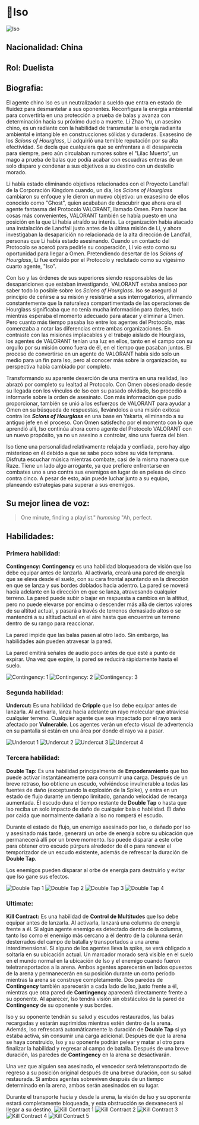 # **🎇Iso**

![Iso](https://static.wikia.nocookie.net/valorant/images/b/b7/Iso_icon.png/revision/latest/scale-to-width-down/1000?cb=20231031131018)

## **Nacionalidad: China**

## **Rol: Duelista**

## **Biografia:**

El agente chino Iso es un neutralizador a sueldo que entra en estado de fluidez para desmantelar a sus oponentes. Reconfigura la energía ambiental para convertirla en una protección a prueba de balas y avanza con determinación hacia su próximo duelo a muerte.
Li Zhao Yu, un asesino chino, es un radiante con la habilidad de transmutar la energía radianita ambiental e intangible en construcciones sólidas y duraderas. Exasesino de los _Scions of Hourglass_, Li adquirió una temible reputación por su alta efectividad. Se decía que cualquiera que se enfrentara a él desaparecía para siempre, pero aún circulaban rumores sobre el "Lilac Muerto", un mago a prueba de balas que podía acabar con escuadras enteras de un solo disparo y condenar a sus objetivos a su destino con un destello morado.

Li había estado eliminando objetivos relacionados con el Proyecto Landfall de la Corporación Kingdom cuando, un día, los _Scions of Hourglass_ cambiaron su enfoque y le dieron un nuevo objetivo: un exasesino de ellos conocido como "Ghost", quien acababan de descubrir que ahora era el agente fantasma del Protocolo VALORANT, llamado Omen. Para hacer las cosas más convenientes, VALORANT también se había puesto en una posición en la que Li había atraído su interés. La organización había atacado una instalación de Landfall justo antes de la última misión de Li, y ahora investigaban la desaparición no relacionada de la alta dirección de Landfall, personas que Li había estado asesinando. Cuando un contacto del Protocolo se acercó para pedirle su cooperación, Li vio esto como su oportunidad para llegar a Omen. Pretendiendo desertar de los _Scions of Hourglass_, Li fue extraído por el Protocolo y reclutado como su vigésimo cuarto agente, "Iso".

Con Iso y las órdenes de sus superiores siendo responsables de las desapariciones que estaban investigando, VALORANT estaba ansioso por saber todo lo posible sobre los _Scions of Hourglass_. Iso se aseguró al principio de ceñirse a su misión y resistirse a sus interrogatorios, afirmando constantemente que la naturaleza compartimentada de las operaciones de Hourglass significaba que no tenía mucha información para darles, todo mientras esperaba el momento adecuado para atacar y eliminar a Omen. Pero cuanto más tiempo pasaba Iso entre los agentes del Protocolo, más comenzaba a notar las diferencias entre ambas organizaciones. En contraste con las misiones implacables y el trabajo aislado de Hourglass, los agentes de VALORANT tenían una luz en ellos, tanto en el campo con su orgullo por su misión como fuera de él, en el tiempo que pasaban juntos. El proceso de convertirse en un agente de VALORANT había sido solo un medio para un fin para Iso, pero al conocer más sobre la organización, su perspectiva había cambiado por completo.

Transformando su aparente deserción de una mentira en una realidad, Iso abrazó por completo su lealtad al Protocolo. Con Omen obsesionado desde su llegada con los vínculos de Iso con su pasado olvidado, Iso procedió a informarle sobre la orden de asesinato. Con más información que pudo proporcionar, también se unió a los esfuerzos de VALORANT para ayudar a Omen en su búsqueda de respuestas, llevándolos a una misión exitosa contra los **_Scions of Hourglass_** en una base en Yakarta, eliminando a su antiguo jefe en el proceso. Con Omen satisfecho por el momento con lo que aprendió allí, Iso continúa ahora como agente del Protocolo VALORANT con un nuevo propósito, ya no un asesino a controlar, sino una fuerza del bien.

Iso tiene una personalidad relativamente relajada y confiada, pero hay algo misterioso en él debido a que se sabe poco sobre su vida temprana. Disfruta escuchar música mientras combate, casi de la misma manera que Raze. Tiene un lado algo arrogante, ya que prefiere enfrentarse en combates uno a uno contra sus enemigos en lugar de en peleas de cinco contra cinco. A pesar de esto, aún puede luchar junto a su equipo, planeando estrategias para superar a sus enemigos.

## **Su mejor linea de voz:**

> One minute, finding a playlist." _humming_ "Ah, perfect.

## **Habilidades:**

### **Primera habilidad:**

**Contingency:**
**Contingency** es una habilidad bloqueadora de visión que Iso debe equipar antes de lanzarla. Al activarla, creará una pared de energía que se eleva desde el suelo, con su cara frontal apuntando en la dirección en que se lanza y sus bordes doblados hacia adentro. La pared se moverá hacia adelante en la dirección en que se lanza, atravesando cualquier terreno. La pared puede subir o bajar en respuesta a cambios en la altitud, pero no puede elevarse por encima o descender más allá de ciertos valores de su altitud actual, y pasará a través de terrenos demasiado altos o se mantendrá a su altitud actual en el aire hasta que encuentre un terreno dentro de su rango para reaccionar.

La pared impide que las balas pasen al otro lado. Sin embargo, las habilidades aún pueden atravesar la pared.

La pared emitirá señales de audio poco antes de que esté a punto de expirar. Una vez que expire, la pared se reducirá rápidamente hasta el suelo.

![Contingency: 1](https://static.wikia.nocookie.net/valorant/images/0/0d/Contingency_Equip.png/revision/latest/scale-to-width-down/1000?cb=20231118094510)
![Contingency: 2](https://static.wikia.nocookie.net/valorant/images/a/a3/Contingency_Cast.png/revision/latest/scale-to-width-down/1000?cb=20231118094505)
![Contingency: 3](https://static.wikia.nocookie.net/valorant/images/9/9d/Contingency_Activation.png/revision/latest/scale-to-width-down/1000?cb=20231118094500)

### **Segunda habilidad:**

**Undercut:**
Es una habilidad de **Cripple** que Iso debe equipar antes de lanzarla. Al activarla, lanza hacia adelante un rayo molecular que atraviesa cualquier terreno. Cualquier agente que sea impactado por el rayo será afectado por **Vulnerable**. Los agentes verán un efecto visual de advertencia en su pantalla si están en una área por donde el rayo va a pasar.

![Undercut 1](https://static.wikia.nocookie.net/valorant/images/f/f6/Undercut_Equip.png/revision/latest/scale-to-width-down/1000?cb=20231118094451)
![Undercut 2](https://static.wikia.nocookie.net/valorant/images/2/22/Undercut_Cast.png/revision/latest/scale-to-width-down/1000?cb=20231118094445)
![Undercut 3](https://static.wikia.nocookie.net/valorant/images/6/6a/Undercut_Activation.png/revision/latest/scale-to-width-down/1000?cb=20231118094440)
![Undercut 4](https://static.wikia.nocookie.net/valorant/images/c/c8/Undercut_Warning.png/revision/latest/scale-to-width-down/1000?cb=20231104161442)

### **Tercera habilidad:**

**Double Tap:**
Es una habilidad principalmente de **Empoderamiento** que Iso puede activar instantáneamente para consumir una carga. Después de un breve retraso, Iso obtiene un escudo, volviéndose invulnerable a todas las fuentes de daño (exceptuando la explosión de la Spike), y entra en un estado de flujo durante un tiempo limitado, ganando velocidad de recarga aumentada. El escudo dura el tiempo restante de **Double Tap** o hasta que Iso reciba un solo impacto de daño de cualquier bala o habilidad. El daño por caída que normalmente dañaría a Iso no romperá el escudo.

Durante el estado de flujo, un enemigo asesinado por Iso, o dañado por Iso y asesinado más tarde, generará un orbe de energía sobre su ubicación que permanecerá allí por un breve momento. Iso puede disparar a este orbe para obtener otro escudo púrpura alrededor de él o para renovar el temporizador de un escudo existente, además de refrescar la duración de **Double Tap**.

Los enemigos pueden disparar al orbe de energía para destruirlo y evitar que Iso gane sus efectos.

![Double Tap 1](https://static.wikia.nocookie.net/valorant/images/a/a4/Double_Tap_Cast.png/revision/latest/scale-to-width-down/1000?cb=20240615060002)
![Double Tap 2](https://static.wikia.nocookie.net/valorant/images/9/9a/Double_Tap_Activation.png/revision/latest/scale-to-width-down/1000?cb=20240615060411)
![Double Tap 3](https://static.wikia.nocookie.net/valorant/images/5/50/Double_Tap_Orb.png/revision/latest/scale-to-width-down/1000?cb=20231104161351)
![Double Tap 4](https://static.wikia.nocookie.net/valorant/images/8/83/Double_Tap_Shield.png/revision/latest/scale-to-width-down/1000?cb=20231104161348)

### **Ultimate:**

**Kill Contract:**
Es una habilidad de **Control de Multitudes** que Iso debe equipar antes de lanzarla. Al activarla, lanzará una columna de energía frente a él. Si algún agente enemigo es detectado dentro de la columna, tanto Iso como el enemigo más cercano a él dentro de la columna serán desterrados del campo de batalla y transportados a una arena interdimensional. Si alguno de los agentes lleva la spike, se verá obligado a soltarla en su ubicación actual. Un marcador morado será visible en el suelo en el mundo normal en la ubicación de Iso y el enemigo cuando fueron teletransportados a la arena. Ambos agentes aparecerán en lados opuestos de la arena y permanecerán en su posición durante un corto período mientras la arena se construye completamente. Dos paredes de **Contingency** también aparecerán a cada lado de Iso, justo frente a él, mientras que otra pared de **Contingency** aparecerá directamente frente a su oponente. Al aparecer, Iso tendrá visión sin obstáculos de la pared de **Contingency** de su oponente y sus bordes.

Iso y su oponente tendrán su salud y escudos restaurados, las balas recargadas y estarán suprimidos mientras estén dentro de la arena. Además, Iso refrescará automáticamente la duración de **Double Tap** si ya estaba activa, sin consumir una carga adicional. Después de que la arena se haya construido, Iso y su oponente podrán pelear y matar al otro para finalizar la habilidad y regresar al campo de batalla. Después de una breve duración, las paredes de **Contingency** en la arena se desactivarán.

Una vez que alguien sea asesinado, el vencedor será teletransportado de regreso a su posición original después de una breve duración, con su salud restaurada. Si ambos agentes sobreviven después de un tiempo determinado en la arena, ambos serán asesinados en su lugar.

Durante el transporte hacia y desde la arena, la visión de Iso y su oponente estará completamente bloqueada, y esta obstrucción se desvanecerá al llegar a su destino.
![Kill Contract 1](https://static.wikia.nocookie.net/valorant/images/1/18/Kill_Contract_Equip.png/revision/latest/scale-to-width-down/1000?cb=20231118094433)
![Kill Contract 2](https://static.wikia.nocookie.net/valorant/images/6/62/Kill_Contract_Cast.png/revision/latest/scale-to-width-down/1000?cb=20231118094429)
![Kill Contract 3](https://static.wikia.nocookie.net/valorant/images/a/a2/Kill_Contract_Activation.png/revision/latest/scale-to-width-down/1000?cb=20231118094424)
![Kill Contract 4](https://static.wikia.nocookie.net/valorant/images/7/70/Kill_Contract_Arena.png/revision/latest/scale-to-width-down/1000?cb=20231118094419)
![Kill Contract 5](https://static.wikia.nocookie.net/valorant/images/d/d1/Kill_Contract_Kill.png/revision/latest/scale-to-width-down/1000?cb=20231104161330)
